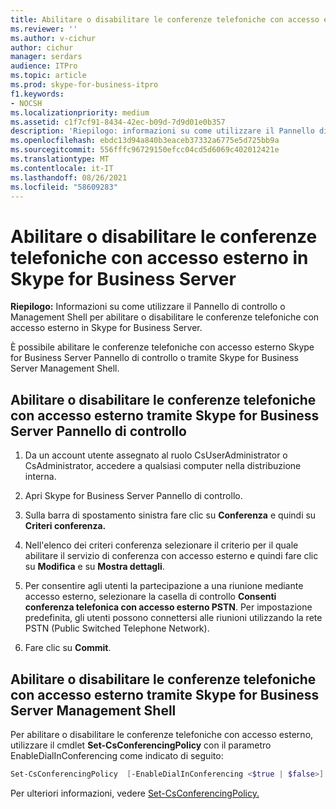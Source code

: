 ```yaml
---
title: Abilitare o disabilitare le conferenze telefoniche con accesso esterno in Skype for Business Server
ms.reviewer: ''
ms.author: v-cichur
author: cichur
manager: serdars
audience: ITPro
ms.topic: article
ms.prod: skype-for-business-itpro
f1.keywords:
- NOCSH
ms.localizationpriority: medium
ms.assetid: c1f7cf91-8434-42ec-b09d-7d9d01e0b357
description: 'Riepilogo: informazioni su come utilizzare il Pannello di controllo o Management Shell per abilitare o disabilitare le conferenze telefoniche con accesso esterno in Skype for Business Server.'
ms.openlocfilehash: ebdc13d94a840b3eaceb37332a6775e5d725bb9a
ms.sourcegitcommit: 556fffc96729150efcc04cd5d6069c402012421e
ms.translationtype: MT
ms.contentlocale: it-IT
ms.lasthandoff: 08/26/2021
ms.locfileid: "58609283"
---
```

# <a name="enable-or-disable-dial-in-conferencing-in-skype-for-business-server"></a>Abilitare o disabilitare le conferenze telefoniche con accesso esterno in Skype for Business Server
 
**Riepilogo:** Informazioni su come utilizzare il Pannello di controllo o Management Shell per abilitare o disabilitare le conferenze telefoniche con accesso esterno in Skype for Business Server.
  
È possibile abilitare le conferenze telefoniche con accesso esterno Skype for Business Server Pannello di controllo o tramite Skype for Business Server Management Shell.
  
## <a name="enable-or-disable-dial-in-conferencing-by-using-skype-for-business-server-control-panel"></a>Abilitare o disabilitare le conferenze telefoniche con accesso esterno tramite Skype for Business Server Pannello di controllo

1. Da un account utente assegnato al ruolo CsUserAdministrator o CsAdministrator, accedere a qualsiasi computer nella distribuzione interna.
    
2.  Apri Skype for Business Server Pannello di controllo.
    
3. Sulla barra di spostamento sinistra fare clic su **Conferenza** e quindi su **Criteri conferenza.**
    
4. Nell'elenco dei criteri conferenza selezionare il criterio per il quale abilitare il servizio di conferenza con accesso esterno e quindi fare clic su **Modifica** e su **Mostra dettagli**. 
    
5. Per consentire agli utenti la partecipazione a una riunione mediante accesso esterno, selezionare la casella di controllo **Consenti conferenza telefonica con accesso esterno PSTN**. Per impostazione predefinita, gli utenti possono connettersi alle riunioni utilizzando la rete PSTN (Public Switched Telephone Network).
    
6. Fare clic su **Commit**. 
    
## <a name="enable-or-disable-dial-in-conferencing-by-using-skype-for-business-server-management-shell"></a>Abilitare o disabilitare le conferenze telefoniche con accesso esterno tramite Skype for Business Server Management Shell

Per abilitare o disabilitare le conferenze telefoniche con accesso esterno, utilizzare il cmdlet **Set-CsConferencingPolicy** con il parametro EnableDialInConferencing come indicato di seguito:
  
```PowerShell
Set-CsConferencingPolicy  [-EnableDialInConferencing <$true | $false>] 
```

Per ulteriori informazioni, vedere [Set-CsConferencingPolicy.](/powershell/module/skype/set-csconferencingpolicy?view=skype-ps)
